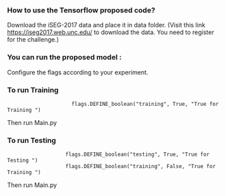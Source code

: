 

### How to use the Tensorflow proposed code?


Download the iSEG-2017 data and place it in data folder. (Visit this link https://iseg2017.web.unc.edu/ to download the data. You need to register for the challenge.)



### You can run the proposed model :



Configure the flags according to your experiment.



### To run Training

                         flags.DEFINE_boolean("training", True, "True for Training ")

Then run 
                                      Main.py





### To run Testing

                       flags.DEFINE_boolean("testing", True, "True for Testing ")
                       flags.DEFINE_boolean("training", False, "True for Training ")
                       
Then run 
                                      Main.py
